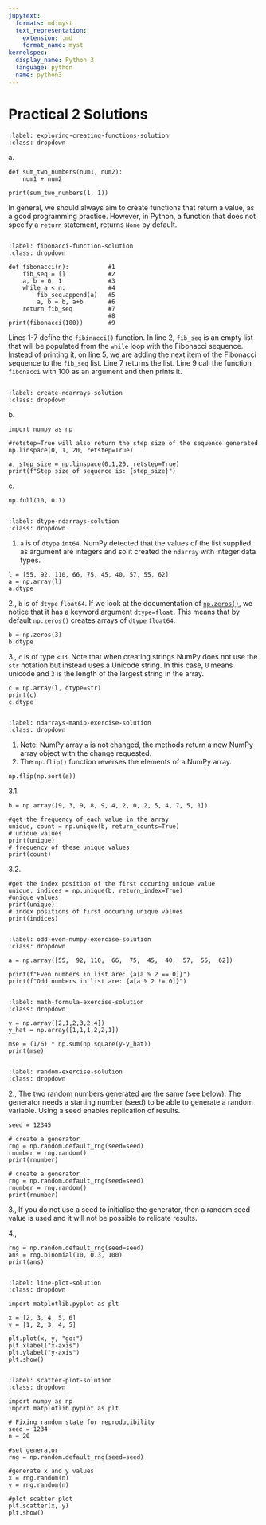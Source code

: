```yaml
---
jupytext:
  formats: md:myst
  text_representation:
    extension: .md
    format_name: myst
kernelspec:
  display_name: Python 3
  language: python
  name: python3
---
```


# Practical 2 Solutions

```{solution-start} exploring-creating-functions
:label: exploring-creating-functions-solution
:class: dropdown
```
a.
```{code-cell} ipython3
def sum_two_numbers(num1, num2):
    num1 + num2

print(sum_two_numbers(1, 1))
```
In general, we should always aim to create functions that return a value, as a good programming practice.  However, in Python, a function that does not 
specify a `return` statement, returns `None` by default.

```{solution-end}
```

```{solution-start} fibonacci-function
:label: fibonacci-function-solution
:class: dropdown
```
```{code-cell} ipython3
def fibonacci(n):           #1      
    fib_seq = []            #2
    a, b = 0, 1             #3
    while a < n:            #4
        fib_seq.append(a)   #5
        a, b = b, a+b       #6
    return fib_seq          #7
                            #8
print(fibonacci(100))       #9
```
Lines 1-7 define the `fibinacci()` function.  In line 2, `fib_seq` is an empty list that will be populated from the `while` loop with 
the Fibonacci sequence.  Instead of printing it, on line 5, we are adding the next item of the Fibonacci sequence to the 
`fib_seq` list.  Line 7 returns the list.  Line 9 call the function `fibonacci` with 100 as an argument and then prints it.

```{solution-end}
```

```{solution-start} create-ndarrays
:label: create-ndarrays-solution
:class: dropdown
```
b. 
```{code-cell} ipython3
import numpy as np

#retstep=True will also return the step size of the sequence generated
np.linspace(0, 1, 20, retstep=True)

a, step_size = np.linspace(0,1,20, retstep=True)
print(f"Step size of sequence is: {step_size}")
```
c. 
```{code-cell} ipython3
np.full(10, 0.1)
```
```{solution-end}
```

```{solution-start} dtype-ndarrays
:label: dtype-ndarrays-solution
:class: dropdown
```
1. `a` is of `dtype` `int64`.  NumPy detected that the values of the list supplied as argument are integers and so it created the `ndarray` with integer data types.
```{code-cell} ipython3
l = [55, 92, 110, 66, 75, 45, 40, 57, 55, 62]
a = np.array(l)
a.dtype
```
2., `b` is of `dtype` `float64`.  If we look at the documentation of [`np.zeros()`](https://numpy.org/doc/stable/reference/generated/numpy.zeros.html), we notice that it has a keyword argument `dtype=float`.  This means that by default `np.zeros()` creates arrays of `dtype` `float64`.
```{code-cell} ipython3
b = np.zeros(3)
b.dtype
```
3.,  `c` is of type `<U3`.  Note that when creating strings NumPy does not use the `str` notation but instead uses a Unicode string. In this case, `U` means unicode and `3` is the length of the largest string in the array.  
```{code-cell} ipython3
c = np.array(l, dtype=str)
print(c)
c.dtype
```

```{solution-end}
```

```{solution-start} ndarrays-manip-exercise
:label: ndarrays-manip-exercise-solution
:class: dropdown
```
1. Note: NumPy array `a` is not changed, the methods return a new NumPy array object with the change requested.  
2.  The `np.flip()` function reverses the elements of a NumPy array.  
```{code-cell} ipython3
np.flip(np.sort(a))
```
3.1.
```{code-cell} ipython3
b = np.array([9, 3, 9, 8, 9, 4, 2, 0, 2, 5, 4, 7, 5, 1])

#get the frequency of each value in the array
unique, count = np.unique(b, return_counts=True) 
# unique values 
print(unique)
# frequency of these unique values 
print(count)
```
3.2.
```{code-cell} ipython3
#get the index position of the first occuring unique value
unique, indices = np.unique(b, return_index=True)
#unique values
print(unique)
# index positions of first occuring unique values 
print(indices)
```
```{solution-end}
```

```{solution-start} odd-even-numpy-exercise
:label: odd-even-numpy-exercise-solution
:class: dropdown
```
```{code-cell} ipython3
a = np.array([55,  92, 110,  66,  75,  45,  40,  57,  55,  62])

print(f"Even numbers in list are: {a[a % 2 == 0]}")
print(f"Odd numbers in list are: {a[a % 2 != 0]}")
```
```{solution-end}
```

```{solution-start} math-formula-exercise
:label: math-formula-exercise-solution
:class: dropdown
```
```{code-cell} ipython3
y = np.array([2,1,2,3,2,4])
y_hat = np.array([1,1,1,2,2,1])

mse = (1/6) * np.sum(np.square(y-y_hat))
print(mse)
```
```{solution-end}
```

```{solution-start} random-exercise
:label: random-exercise-solution
:class: dropdown
```
2., The two random numbers generated are the same (see below).  The generator needs a starting number (seed) to be able to
generate a random variable.  Using a seed enables replication of results.
```{code-cell} ipython3
seed = 12345

# create a generator
rng = np.random.default_rng(seed=seed)
rnumber = rng.random()
print(rnumber)

# create a generator
rng = np.random.default_rng(seed=seed)
rnumber = rng.random()
print(rnumber)
```
3.,  If you do not use a seed to initialise the generator, then a random seed value is used and it will not be possible to relicate results.

4.,
```{code-cell} ipython4
rng = np.random.default_rng(seed=seed)
ans = rng.binomial(10, 0.3, 100)
print(ans)
```
```{solution-end}
```


```{solution-start} line-plot
:label: line-plot-solution
:class: dropdown
```
```{code-cell} ipython3
import matplotlib.pyplot as plt

x = [2, 3, 4, 5, 6]
y = [1, 2, 3, 4, 5]

plt.plot(x, y, "go:")
plt.xlabel("x-axis")
plt.ylabel("y-axis")
plt.show()
```

```{solution-end}
```

```{solution-start} scatter-plot
:label: scatter-plot-solution
:class: dropdown
```

```{code-cell} ipython3
import numpy as np
import matplotlib.pyplot as plt

# Fixing random state for reproducibility
seed = 1234
n = 20

#set generator
rng = np.random.default_rng(seed=seed)

#generate x and y values
x = rng.random(n)
y = rng.random(n)

#plot scatter plot
plt.scatter(x, y)
plt.show()
```

```{solution-end}
```
